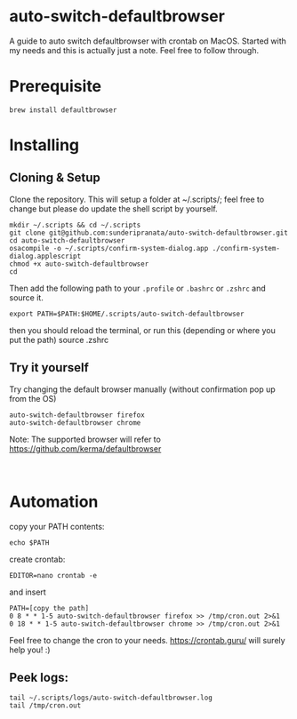 # auto-switch-defaultbrowser
A guide to auto switch defaultbrowser with crontab on MacOS. Started with my needs and this is actually just a note. Feel free to follow through.

# Prerequisite

    brew install defaultbrowser



# Installing

## Cloning & Setup

Clone the repository. This will setup a folder at ~/.scripts/; feel free to change but please do update the shell script by yourself.

    mkdir ~/.scripts && cd ~/.scripts
    git clone git@github.com:sunderipranata/auto-switch-defaultbrowser.git
    cd auto-switch-defaultbrowser
    osacompile -o ~/.scripts/confirm-system-dialog.app ./confirm-system-dialog.applescript
    chmod +x auto-switch-defaultbrowser
    cd

Then add the following path to your `.profile` or `.bashrc` or `.zshrc` and source it.

    export PATH=$PATH:$HOME/.scripts/auto-switch-defaultbrowser

then you should reload the terminal, or run this (depending or where you put the path)
    source .zshrc

## Try it yourself
Try changing the default browser manually (without confirmation pop up from the OS)

    auto-switch-defaultbrowser firefox
    auto-switch-defaultbrowser chrome
    
Note: The supported browser will refer to https://github.com/kerma/defaultbrowser

<br>

# Automation
copy your PATH contents:

    echo $PATH

create crontab:

    EDITOR=nano crontab -e

and insert

    PATH=[copy the path]
    0 8 * * 1-5 auto-switch-defaultbrowser firefox >> /tmp/cron.out 2>&1
    0 18 * * 1-5 auto-switch-defaultbrowser chrome >> /tmp/cron.out 2>&1

Feel free to change the cron to your needs. https://crontab.guru/ will surely help you! :)

## Peek logs:

    tail ~/.scripts/logs/auto-switch-defaultbrowser.log
    tail /tmp/cron.out

